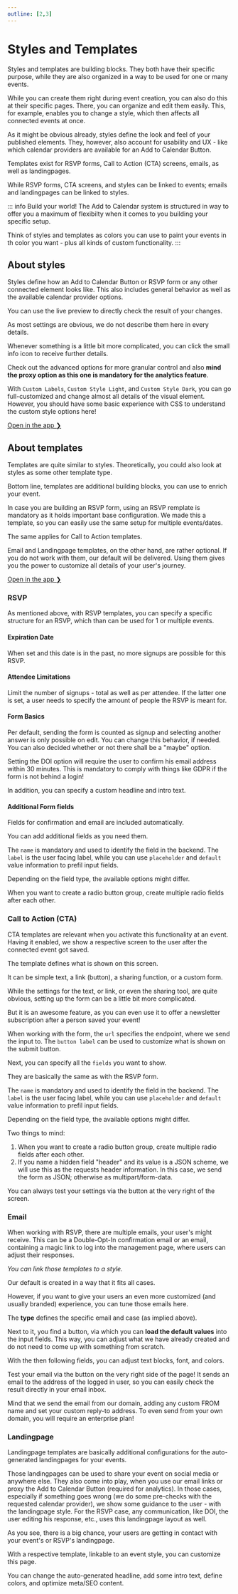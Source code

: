 ```yaml
---
outline: [2,3]
---
```


# Styles and Templates
Styles and templates are building blocks. They both have their specific purpose, while they are also organized in a way to be used for one or many events.

While you can create them right during event creation, you can also do this at their specific pages. There, you can organize and edit them easily. This, for example, enables you to change a style, which then affects all connected events at once.

As it might be obvious already, styles define the look and feel of your published elements. They, however, also account for usability and UX - like which calendar providers are available for an Add to Calendar Button.

Templates exist for RSVP forms, Call to Action (CTA) screens, emails, as well as landingpages.

While RSVP forms, CTA screens, and styles can be linked to events; emails and landingpages can be linked to styles.

::: info Build your world!
The Add to Calendar system is structured in way to offer you a maximum of flexibilty when it comes to you building your specific setup.

Think of styles and templates as colors you can use to paint your events in th color you want - plus all kinds of custom functionality.
:::

## About styles

Styles define how an Add to Calendar Button or RSVP form or any other connected element looks like. This also includes general behavior as well as the available calendar provider options.

You can use the live preview to directly check the result of your changes.

As most settings are obvious, we do not describe them here in every details.

Whenever something is a little bit more complicated, you can click the small info icon to receive further details.

Check out the advanced options for more granular control and also **mind the proxy option as this one is mandatory for the analytics feature**.

With `Custom Labels`, `Custom Style Light`, and `Custom Style Dark`, you can go full-customized and change almost all details of the visual element. However, you should have some basic experience with CSS to understand the custom style options here!

[Open in the app ❯](https://app.add-to-calendar-pro.com/styles)

## About templates

Templates are quite similar to styles. Theoretically, you could also look at styles as some other template type.

Bottom line, templates are additional building blocks, you can use to enrich your event.

In case you are building an RSVP form, using an RSVP remplate is mandatory as it holds important base configuration. We made this a template, so you can easily use the same setup for multiple events/dates.

The same applies for Call to Action templates.

Email and Landingpage templates, on the other hand, are rather optional. If you do not work with them, our default will be delivered. Using them gives you the power to customize all details of your user's journey.

[Open in the app ❯](https://app.add-to-calendar-pro.com/templates)

### RSVP

As mentioned above, with RSVP templates, you can specify a specific structure for an RSVP, which than can be used for 1 or multiple events.

#### Expiration Date

When set and this date is in the past, no more signups are possible for this RSVP.

#### Attendee Limitations

Limit the number of signups - total as well as per attendee. If the latter one is set, a user needs to specify the amount of people the RSVP is meant for.

#### Form Basics

Per default, sending the form is counted as signup and selecting another answer is only possible on edit. You can change this behavior, if needed.
You can also decided whether or not there shall be a "maybe" option.

Setting the DOI option will require the user to confirm his email address within 30 minutes. This is mandatory to comply with things like GDPR if the form is not behind a login!

In addition, you can specify a custom headline and intro text.

#### Additional Form fields

Fields for confirmation and email are included automatically.

You can add additional fields as you need them.

The `name` is mandatory and used to identify the field in the backend. The `label` is the user facing label, while you can use `placeholder` and `default` value information to prefil input fields.

Depending on the field type, the available options might differ.

When you want to create a radio button group, create multiple radio fields after each other.

### Call to Action (CTA)

CTA templates are relevant when you activate this functionality at an event.
Having it enabled, we show a respective screen to the user after the connected event got saved.

The template defines what is shown on this screen.

It can be simple text, a link (button), a sharing function, or a custom form.

While the settings for the text, or link, or even the sharing tool, are quite obvious, setting up the form can be a little bit more complicated.

But it is an awesome feature, as you can even use it to offer a newsletter subscription after a person saved your event!

When working with the form, the `url` specifies the endpoint, where we send the input to. The `button label` can be used to customize what is shown on the submit button.

Next, you can specify all the `fields` you want to show.

They are basically the same as with the RSVP form.

The `name` is mandatory and used to identify the field in the backend. The `label` is the user facing label, while you can use `placeholder` and `default` value information to prefil input fields.

Depending on the field type, the available options might differ.

Two things to mind:
1. When you want to create a radio button group, create multiple radio fields after each other.
2. If you name a hidden field "header" and its value is a JSON scheme, we will use this as the requests header information. In this case, we send the form as JSON; otherwise as multipart/form-data.

You can always test your settings via the button at the very right of the screen.

### Email

When working with RSVP, there are multiple emails, your user's might receive. This can be a Double-Opt-In confirmation email or an email, containing a magic link to log into the management page, where users can adjust their responses.

*You can link those templates to a style.*

Our default is created in a way that it fits all cases.

However, if you want to give your users an even more customized (and usually branded) experience, you can tune those emails here.

The **type** defines the specific email and case (as implied above).

Next to it, you find a button, via which you can **load the default values** into the input fields. This way, you can adjust what we have already created and do not need to come up with something from scratch.

With the then following fields, you can adjust text blocks, font, and colors.

Test your email via the button on the very right side of the page! It sends an email to the address of the logged in user, so you can easily check the result directly in your email inbox.

Mind that we send the email from our domain, adding any custom FROM name and set your custom reply-to address.
To even send from your own domain, you will require an enterprise plan!

### Landingpage

Landingpage templates are basically additional configurations for the auto-generated landingpages for your events.

Those landingpages can be used to share your event on social media or anywhere else. They also come into play, when you use our email links or proxy the Add to Calendar Button (required for analytics). In those cases, especially if something goes wrong (we do some pre-checks with the requested calendar provider), we show some guidance to the user - with the landingpage style.
For the RSVP case, any communication, like DOI, the user editing his response, etc., uses this landingpage layout as well.

As you see, there is a big chance, your users are getting in contact with your event's or RSVP's landingpage.

With a respective template, linkable to an event style, you can customize this page.

You can change the auto-generated headline, add some intro text, define colors, and optimize meta/SEO content.
